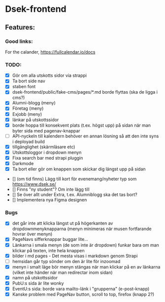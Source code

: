 # Dsek-frontend

## Features:

### Good links:

For the calander, https://fullcalendar.io/docs

### TODO:

- [x] Gör om alla utskotts sidor via strappi
- [x] Ta bort side nav
- [x] staben font
- [x] dsek-frontend/public/fake-cms/pages/\*.md borde flyttas (ska de ligga i cms?)
- [x] Alumni-blogg (meny)
- [x] Företag (meny)
- [x] Exjobb (meny)
- [x] länkar på utskottssidor
- [x] borde hoppa till konsekvent plats (t.ex. högst upp) på sidan när man byter sida med pagenav-knappar
- [ ] API-nyckeln till kalendern behöver en annan lösning så att den inte syns i deployad build
- [x] tillgänglighet (skärmläsare etc)
- [x] Utskottsloggor i dropdown menyn
- [x] Fixa search bar med strapi pluggin
- [x] Darkmode
- [x] Ta bort eller gör om knappen som skickar dig längst upp på sidan
- [] (om tid finns) Lägg till kort för evenemang/nyheter typ som https://www.dsek.se/
- [] Finns "ny student"? Om inte lägg till
- [] Se över allt under Extra, t.ex. Alumniblogg ska det tas bort?
- [] Implementera nya Figma designen

### Bugs

- [x] det går inte att klicka längst ut på högerkanten av dropdownmenyknapparna (menyn minimeras när musen fortfarande hovrar över menyn)
- [x] PageNavs sifferknappar buggar lite...
- [x] Länkarna i smala menyn (de som inte är dropdown) funkar bara om man klickar på texten, inte hela knappen
- [x] bilder i md pages - Det mesta visas i markdown genom Strapi
- [ ] hemsidan går typ sönder om den är lite för inzoomad
- [x] menyn i smalt läge bör menyn stängas när man klickar på en av länkarna (vilket inte händer när man redirectar inom sidan)
- [x] namn på utskottssidor
- [x] PubU:s sida är lite wonky
- [x] EventU:s sida: borde vara mailto-länk i "grupperna" (e-post-knapp)
- [x] Kanske problem med PageNav button, scroll to top, firefox (knapp 2?)
